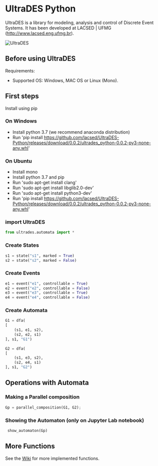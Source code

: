 # UltraDES Python

UltraDES is a library for modeling, analysis and control of Discrete Event Systems. It has been developed at LACSED | UFMG (http://www.lacsed.eng.ufmg.br).

![UltraDES](http://lacsed.eng.ufmg.br/wp-content/uploads/2017/05/Logo_UltraDES_PNG_Internet-e1494353854950.png)

## Before using UltraDES

Requirements: 
- Supported OS: Windows, MAC OS or Linux (Mono).

## First steps

Install using pip

### On Windows

- Install python 3.7 (we recommend anaconda distribution)
- Run 'pip install https://github.com/lacsed/UltraDES-Python/releases/download/0.0.2/ultrades_python-0.0.2-py3-none-any.whl'

### On Ubuntu

- Install mono
- Install python 3.7 and pip
- Run 'sudo apt-get install clang'
- Run 'sudo apt-get install libglib2.0-dev'
- Run 'sudo apt-get install python3-dev'
- Run 'pip install https://github.com/lacsed/UltraDES-Python/releases/download/0.0.2/ultrades_python-0.0.2-py3-none-any.whl'


### import UltraDES

```py
from ultrades.automata import *
```

### Create States

```py
s1 = state("s1", marked = True)
s2 = state("s2", marked = False)
```

### Create Events

```py
e1 = event("e1", controllable = True)
e2 = event("e2", controllable = False)
e3 = event("e3", controllable = True)
e4 = event("e4", controllable = False)
```

### Create Automata

```py
G1 = dfa(
[
    (s1, e1, s2), 
    (s2, e2, s1)
], s1, "G1")
  
G2 = dfa(
[
    (s1, e3, s2), 
    (s2, e4, s1)
], s1, "G2")
```

## Operations with Automata

### Making a Parallel composition

```py
Gp = parallel_composition(G1, G2); 
```



### Showing the Automaton (only on Jupyter Lab notebook)

```py
 show_automaton(Gp)
 ```
 
 ## More Functions 
 
 See the [Wiki](https://github.com/lacsed/UltraDES-Python/wiki) for more implemented functions.
